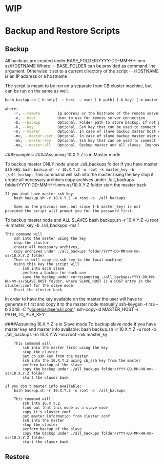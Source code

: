 # WIP
# Backup and Restore Scripts

## Backup

All backups are created under BASE_FOLDER/YYYY-DD-MM-HH-mm-ss/HOSTNAME
Where
⋅⋅⋅ BASE_FOLDER can be provided as command line argument. Otherwise it set to a current directory of the script
⋅⋅⋅ HOSTNAME is an IP address or a hostname

The script is meant to be run on a separate from CB cluster machine, but can be run on the same as well.

```bash
bash backup.sh [-h help] -r host -u user [-b path] [-k key] [-m master host] [-mu master user] [-mu backup all slaves] [-mk master key]

where:
    -r, --remote        Ip address or the hostname of the remote server to restore the backup on
    -u, --user          User to use for remote server connection
    -b, --backup        Optional. Folder path to store backup. If not provided current folder is used
    -k, --key           Optional. Ssh key that can be used to connect to the remote server
    -m, --master        Optional. In case of slave backup master host can be provided to avoid prompting for the password too many times
    -mu, --master-user  Optional. In case of slave backup master user can be provided to avoid prompting for the password too many times
    -mk, --master-key   Optional. Ssh key that can be used to connect to the master
    -ma, --master-all   Optional. Backup master and all slaves. Ingnored if remote server is in standalone or slave mode
```


###Examples:
####Assuming 10.X.Y.Z is in Master mode

To backup master ONLY node under ./all_backups folder
If you have master ssh key:
`bash backup.sh -r 10.X.Y.Z -u root -k master_key -b ./all_backups`
This command will
ssh into the master using the key
            stop it
            create all necessary archives
            copy archives under ./all_backups folder/YYYY-DD-MM-HH-mm-ss/10.X.Y.Z folder
            start the master back

    If you dont have master ssh key:
        bash backup.sh -r 10.X.Y.Z -u root -b ./all_backups

        Same as the previous one, but since [-k master_key] is not provided the script will prompt you for the password first.

To backup master node and ALL SLAVES
    bash backup.sh -r 10.X.Y.Z -u root -k master_key -b ./all_backups -ma 1

    This command will
        ssh into the master using the key
        stop the cluster
        create all necessary archives,
        copy archives under ./all_backups folder/YYYY-DD-MM-HH-mm-ss/10.X.Y.Z folder
        Then it will copy cb_ssh key to the local machine;
        Using this key the script will
            ssh into each slave
            perform a backup for each one
            save the backup under corresponding ./all_backups/YYYY-DD-MM-HH-mm-ss/SLAVE_HOST folder, where SLAVE_HOST is a HOST entry in the cluster.conf for the slave node.
        Start the cluster back

In order to have the key available on the master the user will have to generate it first and copy it to the master node manually
    ssh-keygen –t rsa –b 2048 -C "youremail@email.com"
    ssh-copy-id MASTER_HOST -i PATH_TO_PUB_KEY

####Assuming 10.X.Y.Z is in Slave mode
To backup slave node
    if you have master key and master info available:
        bash backup.sh -r 10.X.Y.Z -u root -b ./all_backups -m 10.X.Y.W -mu root -mk master_ky

        This command will
            ssh into the master first using the key
            stop the cluster
            get cb_ssh key from the master
            ssh into the 10.X.Y.Z using cb_ssh key from the master
            perform backup of the slave
            copy the backup under ./all_backups folder/YYYY-DD-MM-HH-mm-ss/10.X.Y.Z folder
            start the cluser back

    if you don't master info available:
        bash backup.sh -r 10.X.Y.Z -u root -b ./all_backups

        This command will
            ssh into 10.X.Y.Z
            find out that this node is a slave node
            copy it's cluster.conf
            get master information from cluster conf
            ssh into the master
            stop the cluster
            perform backup of the slave
            copy the backup under ./all_backups folder/YYYY-DD-MM-HH-mm-ss/10.X.Y.Z folder
            start the cluser back


## Restore

